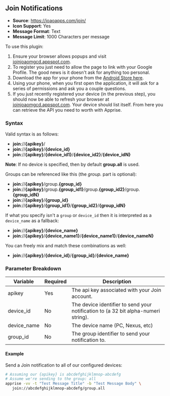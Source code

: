 ## Join Notifications
* **Source**: https://joaoapps.com/join/
* **Icon Support**: Yes
* **Message Format**: Text
* **Message Limit**: 1000 Characters per message

To use this plugin:
1. Ensure your browser allows popups and visit [joinjoaomgcd.appspot.com](https://joinjoaomgcd.appspot.com/).
2. To register you just need to allow the page to link with your Google Profile. The good news is it doesn't ask for anything too personal.
3. Download the app for your phone from the [Android Store here](https://play.google.com/store/apps/details?id=com.joaomgcd.join).
4. Using your phone, when you first open the application, it will ask for a series of permissions and ask you a couple questions.
4. If you just recently registered your device (in the previous step), you should now be able to refresh your browser at [joinjoaomgcd.appspot.com](https://joinjoaomgcd.appspot.com/).  Your device should list itself.  From here you can retrieve the API you need to worth with Apprise.
 
### Syntax
Valid syntax is as follows:
* **join**://**{apikey}**/
* **join**://**{apikey}**/**{device_id}**
* **join**://**{apikey}**/**{device_id1}**/**{device_id2}**/**{device_idN}**

**Note**: If no device is specified, then by default **group.all** is used.

Groups can be referenced like this (the *group.* part is optional):
* **join**://**{apikey}**/group.**{group_id}**
* **join**://**{apikey}**/group.**{group_id1}**/group.**{group_id2}**/group.**{group_idN}**
* **join**://**{apikey}**/**{group_id}**
* **join**://**{apikey}**/**{group_id1}**/**{group_id2}**/**{group_idN}**

If what you specify isn't a `group` or `device_id` then it is interpreted as a `device_name` as a fallback:
* **join**://**{apikey}**/**{device_name}**
* **join**://**{apikey}**/**{device_name1}**/**{device_name1}**/**{device_nameN}**

You can freely mix and match these combinations as well:
* **join**://**{apikey}**/**{device_id}**/**{group_id}**/**{device_name}**

### Parameter Breakdown
| Variable    | Required | Description
| ----------- | -------- | -----------
| apikey      | Yes      | The api key associated with your Join account.
| device_id   | No       | The device identifier to send your notification to (a 32 bit alpha-numeri string).
| device_name | No       | The device name (PC, Nexus, etc)
| group_id    | No       | The group identifier to send your notification to.

#### Example
Send a Join notification to all of our configured devices:
```bash
# Assuming our {apikey} is abcdefghijklmnop-abcdefg
# Assume we're sending to the group: all
apprise -vv -t "Test Message Title" -b "Test Message Body" \
   join://abcdefghijklmnop-abcdefg/group.all
```
